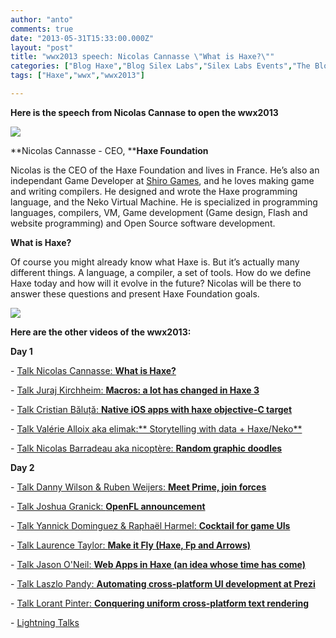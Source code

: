 ```yaml
---
author: "anto"
comments: true
date: "2013-05-31T15:33:00.000Z"
layout: "post"
title: "wwx2013 speech: Nicolas Cannasse \"What is Haxe?\""
categories: ["Blog Haxe","Blog Silex Labs","Silex Labs Events","The Blog"]
tags: ["Haxe","wwx","wwx2013"]

---
```

**Here is the speech from Nicolas Cannase to open the wwx2013**

[![](https://www.silexlabs.org/wp-content/uploads/2013/05/IMG_1069-300x199.jpg)](https://www.silexlabs.org/140469/the-blog/wwx2013-speech-nicolas-cannasse-what-is-haxe/attachment/img_1069/)

**Nicolas Cannasse - CEO, ****Haxe Foundation**

Nicolas is the CEO of the Haxe Foundation and lives in France. He’s also an independant Game Developer at [Shiro Games](http://shirogames.com/), and he loves making game and writing compilers. He designed and wrote the Haxe programming language, and the Neko Virtual Machine. He is specialized in programming languages, compilers, VM, Game development (Game design, Flash and website programming) and Open Source software development.

**What is Haxe?**

Of course you might already know what Haxe is. But it’s actually many different things. A language, a compiler, a set of tools. How do we define Haxe today and how will it evolve in the future? Nicolas will be there to answer these questions and present Haxe Foundation goals.



[![](https://www.silexlabs.org/wp-content/uploads/2013/05/Capture-d’écran-2013-05-31-à-16.27.31-687x518.png)](http://ncannasse.github.io/hxslides/www/wwx2013.html)





**Here are the other videos of the wwx2013:**










**Day 1**






- [Talk Nicolas Cannasse: **What is Haxe?**](https://www.silexlabs.org/140469/the-blog/wwx2013-speech-nicolas-cannasse-what-is-haxe/)

- [Talk Juraj Kirchheim: **Macros: a lot has changed in Haxe 3**](https://www.silexlabs.org/?p=142242)

- [Talk Cristian Băluță: **Native iOS apps with haxe objective-C target**](https://www.silexlabs.org/?p=142686)

- [Talk Valérie Alloix aka elimak:** Storytelling with data + Haxe/Neko**](https://www.silexlabs.org/?p=142722)

- [Talk Nicolas Barradeau aka nicoptère: **Random graphic doodles**](https://www.silexlabs.org/?p=142737)

**Day 2**

- [Talk Danny Wilson & Ruben Weijers: **Meet Prime, join forces**](https://www.silexlabs.org/?p=142746)

- [Talk Joshua Granick: **OpenFL announcement**](https://www.silexlabs.org/?p=142542)

- [Talk Yannick Dominguez & Raphaël Harmel: **Cocktail for game UIs**](https://www.silexlabs.org/?p=142483)

- [Talk Laurence Taylor: **Make it Fly (Haxe, Fp and Arrows)**](https://www.silexlabs.org/143188/the-blog/blog-silex-labs/wwx2013-speech-laurence-taylor-make-it-fly-haxe-fp-and-arrows/)

- [Talk Jason O'Neil: **Web Apps in Haxe (an idea whose time has come)**](https://www.silexlabs.org/?p=142800)

- [Talk Laszlo Pandy: **Automating cross-platform UI development at Prezi**](https://www.silexlabs.org/?p=142721)

- [Talk Lorant Pinter: **Conquering uniform cross-platform text rendering**](https://www.silexlabs.org/?p=142774)

- [Lightning Talks](https://www.silexlabs.org/?p=143115)










